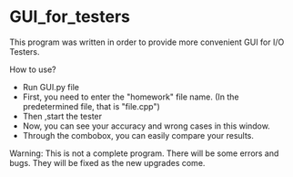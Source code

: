 # GUI_for_testers

This program was written in order to provide more convenient GUI for I/O Testers.

How to use?

- Run GUI.py file 
- First, you need to enter the "homework" file name. (In the predetermined file, that is "file.cpp")
- Then ,start the tester
- Now, you can see your accuracy and wrong cases in this window.
- Through the combobox, you can easily compare your results.

Warning: This is not a complete program. There will be some errors and bugs. They will be fixed as the new upgrades come.
